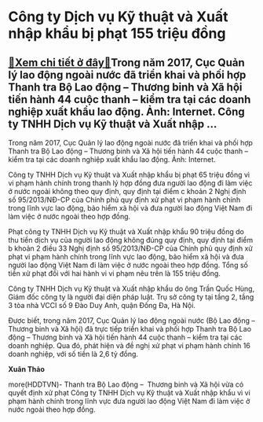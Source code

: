 Công ty Dịch vụ Kỹ thuật và Xuất nhập khẩu bị phạt 155 triệu đồng
=================================================================

[:gift:Xem chi tiết ở đây:gift:](https://hddtvn.com/cong-ty-dich-vu-ky-thuat-va-xuat-nhap-khau-bi-phat-155-trieu-dong/)Trong năm 2017, Cục Quản lý lao động ngoài nước đã triển khai và phối hợp Thanh tra Bộ Lao động – Thương binh và Xã hội tiến hành 44 cuộc thanh – kiểm tra tại các doanh nghiệp xuất khẩu lao động. Ảnh: Internet. Công ty TNHH Dịch vụ Kỹ thuật và Xuất nhập …
---------------------------------------------------------------------------------------------------------------------------------------------------------------------------------------------------------------------------------------------------------------







 






 Trong năm 2017, Cục Quản lý lao động ngoài nước đã triển khai và phối hợp Thanh tra Bộ Lao động – Thương binh và Xã hội tiến hành 44 cuộc thanh – kiểm tra tại các doanh nghiệp xuất khẩu lao động. Ảnh: Internet. 


 Công ty TNHH Dịch vụ Kỹ thuật và Xuất nhập khẩu bị phạt 65 triệu đồng vì vi phạm hành chính trong thanh lý hợp đồng đưa người lao động đi làm việc ở nước ngoài không theo quy định, quy định tại điểm c khoản 2 Nghị định số 95/2013/NĐ-CP của Chính phủ quy định xử phạt vi phạm hành chính trong lĩnh vực lao động, bảo hiểm xã hội và đưa người lao động Việt Nam đi làm việc ở nước ngoài theo hợp đồng. 


 Phạt công ty TNHH Dịch vụ Kỹ thuật và Xuất nhập khẩu 90 triệu đồng do thu tiền dịch vụ của người lao động không đúng quy định, quy định tại điểm b khoản 2 điều 33 Nghị định số 95/2013/NĐ-CP của Chính phủ quy định xử phạt vi phạm hành chính trong lĩnh vực lao động, bảo hiểm xã hội và đưa người lao động Việt Nam đi làm việc ở nước ngoài theo hợp đồng. Tổng số tiền xử phạt đối với hai hành vi vi phạm nêu trên là 155 triệu đồng. 


 Công ty TNHH Dịch vụ Kỹ thuật và Xuất nhập khẩu do ông Trần Quốc Hùng, Giám đốc công ty là người đại diện pháp luật. Trụ sở công ty tại tầng 2, tầng 3 tòa nhà VCCI số 9 Đào Duy Anh, quận Đống Đa, Hà Nội. 


 Được biết, trong năm 2017, Cục Quản lý lao động ngoài nước (Bộ Lao động – Thương binh và Xã hội) đã trực tiếp triển khai và phối hợp Thanh tra Bộ Lao động – Thương binh và Xã hội tiến hành 44 cuộc thanh – kiểm tra tại các doanh nghiệp. Qua đó, phát hiện và đề nghị xử phạt vi phạm hành chính 16 doanh nghiệp, với số tiền là 2,6 tỷ đồng. 





**Xuân Thảo**



more(HDDTVN)- Thanh tra Bộ Lao động –  Thương binh và Xã hội vừa có quyết định xử phạt Công ty TNHH Dịch vụ Kỹ thuật và Xuất nhập khẩu vì vi phạm hành chính trong lĩnh vực đưa người lao động Việt Nam đi làm việc ở nước ngoài theo hợp đồng.

